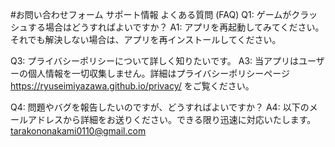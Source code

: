 
#お問い合わせフォーム
サポート情報
よくある質問 (FAQ)
Q1: ゲームがクラッシュする場合はどうすればよいですか？
A1: アプリを再起動してみてください。それでも解決しない場合は、アプリを再インストールしてください。

Q3: プライバシーポリシーについて詳しく知りたいです。
A3: 当アプリはユーザーの個人情報を一切収集しません。詳細はプライバシーポリシーページ
https://ryuseimiyazawa.github.io/privacy/
をご覧ください。

Q4: 問題やバグを報告したいのですが、どうすればよいですか？
A4: 以下のメールアドレスから詳細をお送りください。できる限り迅速に対応いたします。
tarakononakami0110@gmail.com
